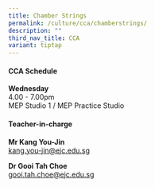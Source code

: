 ```yaml
---
title: Chamber Strings
permalink: /culture/cca/chamberstrings/
description: ""
third_nav_title: CCA
variant: tiptap
---
```

<h4><strong>CCA Schedule</strong></h4>
<p><strong>Wednesday</strong>
<br>4.00&nbsp;- 7.00pm
<br>MEP Studio 1 / MEP Practice Studio</p>
<p></p>
<h4><strong>Teacher-in-charge</strong></h4>
<p><strong>Mr Kang You-Jin</strong>
<br><a href="mailto:kang.you-jin@ejc.edu.sg" rel="noopener nofollow" target="_blank">kang.you-jin@ejc.edu.sg</a>
</p>
<p><strong>Dr Gooi Tah Choe</strong>
<br><a href="mailto:gooi.tah.choe@ejc.edu.sg" rel="noopener nofollow" target="_blank">gooi.tah.choe@ejc.edu.sg</a>
</p>